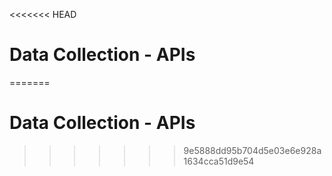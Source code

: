 <<<<<<< HEAD
# Data Collection - APIs
=======
# Data Collection - APIs
>>>>>>> 9e5888dd95b704d5e03e6e928a1634cca51d9e54

